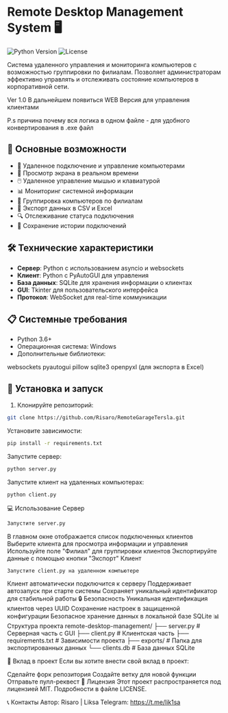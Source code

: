 # Remote Desktop Management System 🖥️

![Python Version](https://img.shields.io/badge/python-3.6+-blue.svg)
![License](https://img.shields.io/badge/license-MIT-green.svg)

Система удаленного управления и мониторинга компьютеров с возможностью группировки по филиалам. Позволяет администраторам эффективно управлять и отслеживать состояние компьютеров в корпоративной сети.


Ver 1.0
В дальнейшем появиться WEB Версия для управления клиентами

P.s причина почему вся логика в одном файле  - для удобного конвертирования в .exe файл
## 🚀 Основные возможности

- 🔄 Удаленное подключение и управление компьютерами
- 📸 Просмотр экрана в реальном времени
- 🖱️ Удаленное управление мышью и клавиатурой
- 📊 Мониторинг системной информации
- 🏢 Группировка компьютеров по филиалам
- 📑 Экспорт данных в CSV и Excel
- 🔍 Отслеживание статуса подключения
- 📝 Сохранение истории подключений

## 🛠️ Технические характеристики

- **Сервер**: Python с использованием asyncio и websockets
- **Клиент**: Python с PyAutoGUI для управления
- **База данных**: SQLite для хранения информации о клиентах
- **GUI**: Tkinter для пользовательского интерфейса
- **Протокол**: WebSocket для real-time коммуникации

## 📋 Системные требования

- Python 3.6+
- Операционная система: Windows
- Дополнительные библиотеки:


websockets pyautogui pillow sqlite3 openpyxl (для экспорта в Excel)


## 🚀 Установка и запуск

1. Клонируйте репозиторий:
```bash
git clone https://github.com/Risaro/RemoteGarageTersla.git
```

Установите зависимости:
```bash
pip install -r requirements.txt
```

Запустите сервер:
```bash
python server.py
```

Запустите клиент на удаленных компьютерах:
```bash
python client.py
```

💻 Использование
Сервер
```bash
Запустите server.py
```
В главном окне отображается список подключенных клиентов
Выберите клиента для просмотра информации и управления
Используйте поле "Филиал" для группировки клиентов
Экспортируйте данные с помощью кнопки "Экспорт"
Клиент
```bash
Запустите client.py на удаленном компьютере
```
Клиент автоматически подключится к серверу
Поддерживает автозапуск при старте системы
Сохраняет уникальный идентификатор для стабильной работы
🔒 Безопасность
Уникальная идентификация клиентов через UUID
Сохранение настроек в защищенной конфигурации
Безопасное хранение данных в локальной базе SQLite
📊 Структура проекта
remote-desktop-management/
├── server.py          # Серверная часть с GUI
├── client.py          # Клиентская часть
├── requirements.txt   # Зависимости проекта
├── exports/          # Папка для экспортированных данных
└── clients.db        # База данных SQLite


🤝 Вклад в проект
Если вы хотите внести свой вклад в проект:

Сделайте форк репозитория
Создайте ветку для новой функции
Отправьте пулл-реквест
📝 Лицензия
Этот проект распространяется под лицензией MIT. Подробности в файле LICENSE.

📞 Контакты
Автор: Risaro | Liksa
Telegram: https://t.me/lik1sa
